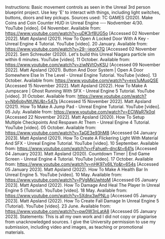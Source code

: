 Instructions: Basic movement controls as seen in the Unreal 3rd person blueprint project. Use key 'E' to interact with things, including light switches, buttons, doors and key pickups. 
Sources used: 
TC GAMES (2020). Make Coins and Coin Counter HUD in Unreal Engine --- Nodvember 4/30. YouTube [video]. 04 November. Available from: https://www.youtube.com/watch?v=uDK3rf8UG5o [Accessed 02 November 2022]. 
Matt Apsland (2021). How To Open A Locked Door With A Key - Unreal Engine 4 Tutorial. YouTube [video]. 20 January. Available from: https://www.youtube.com/watch?v=29--ieorX7Q [Accessed 02 November 2022]. 
Sem Schreuder (2020). Let's build this Unreal Niagara particle sim within 6 minutes. YouTube [video]. 11 October. Available from: https://www.youtube.com/watch?v=ziwNVtOyKSU [Accessed 09 November 2022]. 
Matt Apsland (2021). Button And Door System | Open A Door Somewhere Else In The Level - Unreal Engine Tutorial. YouTube [video]. 13 October. Available from: https://www.youtube.com/watch?v=exs1uMuqQSE [Accessed 15 November 2022]. 
Matt Apsland (2022). How To Make A Jumpscare | Ghost Running With SFX - Unreal Engine 5 Tutorial. YouTube [video]. 31 October. Available from: https://www.youtube.com/watch?v=Nb6obyNtUNU&t=547s [Accessed 15 November 2022]. 
Matt Apsland (2021). How To Make A Jump Pad - Unreal Engine Tutorial. YouTube [video]. 05 July. Available from: https://www.youtube.com/watch?v=EClWaR7k0qI [Accessed 22 November 2022]. 
Matt Apsland (2020). How To Setup Multiple Checkpoints And Respawn At Them - Unreal Engine 4 Tutorial. YouTube [video]. 05 October. Available from: https://www.youtube.com/watch?v=TaGE3e93hM8 [Accessed 04 January 2023]. 
Matt Apsland (2021). How To Create A Flickering Light With Material And SFX - Unreal Engine Tutorial. YouTube [video]. 10 September. Available from: https://www.youtube.com/watch?v=rFahueh-dnc&t=641s [Accessed 04 January 2023]. 
Matt Apsland (2020). Countdown Timer | End Game Screen - Unreal Engine 4 Tutorial. YouTube [video]. 17 October. Available from: https://www.youtube.com/watch?v=nHK97x6ILYo&t=654s [Accessed 05 January 2023]. 
Matt Apsland (2022). How To Make A Health Bar In Unreal Engine 5. YouTube [video]. 10 May. Available from: https://www.youtube.com/watch?v=PVgMkUwhtoM [Accessed 05 January 2023]. 
Matt Apsland (2022). How To Damage And Heal The Player In Unreal Engine 5 (Tutorial). YouTube [video]. 18 May. Available from: https://www.youtube.com/watch?v=5Xdnx3wPNLo [Accessed 05 January 2023]. 
Matt Apsland (2022). How To Create Fall Damage In Unreal Engine 5 (Tutorial). YouTube [video]. 23 June. Available from: https://www.youtube.com/watch?v=pw0W3nLatA8 [Accessed 05 January 2023]. 
Statements: 
This is all my own work and I did not copy or plagiarise from unacknowledged sources. 
I give the University permission to use my submission, including video and images, as teaching or promotional materials. 
